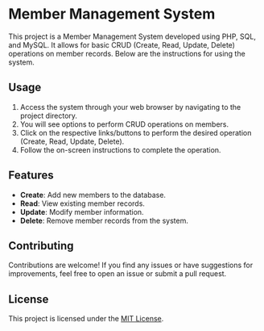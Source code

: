 # Member Management System

This project is a Member Management System developed using PHP, SQL, and MySQL. It allows for basic CRUD (Create, Read, Update, Delete) operations on member records. Below are the instructions for using the system.

## Usage

1. Access the system through your web browser by navigating to the project directory.
2. You will see options to perform CRUD operations on members.
3. Click on the respective links/buttons to perform the desired operation (Create, Read, Update, Delete).
4. Follow the on-screen instructions to complete the operation.

## Features

- **Create**: Add new members to the database.
- **Read**: View existing member records.
- **Update**: Modify member information.
- **Delete**: Remove member records from the system.

## Contributing

Contributions are welcome! If you find any issues or have suggestions for improvements, feel free to open an issue or submit a pull request.

## License

This project is licensed under the [MIT License](LICENSE).
